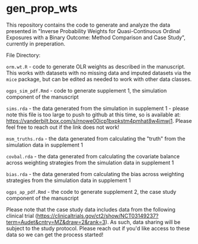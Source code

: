 # gen_prop_wts
This repository contains the code to generate and analyze the data presented in "Inverse Probability Weights for Quasi-Continuous Ordinal Exposures with a Binary Outcome: Method Comparison and Case Study", currently in preperation.

File Directory:

`orm.wt.R` - code to generate OLR weights as described in the manuscript. This works with datasets with no missing data and imputed datasets via the `mice` package, but can be edited as needed to work with other data classes.

`ogps_sim_pdf.Rmd` - code to generate supplement 1, the simulation component of the manuscript

`sims.rda` - the data generated from the simulation in supplement 1 - please note this file is too large to push to github at this time, so is available at: https://vanderbilt.box.com/s/rnowe00icp1bxpkstm4pmhat8w4imwj1. Please feel free to reach out if the link does not work!

`msm_truths.rda` - the data generated from calculating the "truth" from the simulation data in supplement 1

`covbal.rda` - the data generated from calculating the covariate balance across weighting strategies from the simulation data in supplement 1

`bias.rda` - the data generated from calculating the bias across weighting strategies from the simulation data in supplement 1

`ogps_ap_pdf.Rmd` - the code to generate supplement 2, the case study component of the manuscript


Please note that the case study data includes data from the following clinical trial (https://clinicaltrials.gov/ct2/show/NCT03149237?term=Audet&cntry=MZ&draw=2&rank=3). As such, data sharing will be subject to the study protocol. Please reach out if you'd like access to these data so we can get the process started!
